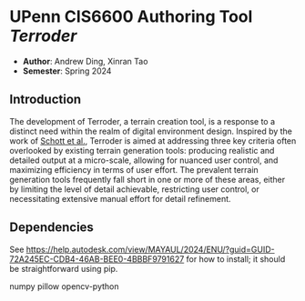 # UPenn CIS6600 Authoring Tool *Terroder*
- **Author**: Andrew Ding, Xinran Tao
- **Semester**: Spring 2024

## Introduction
The development of Terroder, a terrain creation tool, is a response to a distinct need within the realm of digital environment design. Inspired by the work of [Schott et al.](https://dl.acm.org/doi/10.1145/3592787), Terroder is aimed at addressing three key criteria often overlooked by existing terrain generation tools: producing realistic and detailed output at a micro-scale, allowing for nuanced user control, and maximizing efficiency in terms of user effort. The prevalent terrain generation tools frequently fall short in one or more of these areas, either by limiting the level of detail achievable, restricting user control, or necessitating extensive manual effort for detail refinement.

## Dependencies

See https://help.autodesk.com/view/MAYAUL/2024/ENU/?guid=GUID-72A245EC-CDB4-46AB-BEE0-4BBBF9791627 for how to install; it should be straightforward using pip.


numpy
pillow
opencv-python